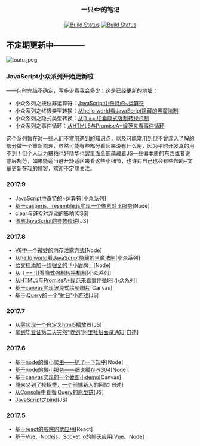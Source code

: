 <h3 align="center">一只🐟的笔记</h3>

<p align="center">
   <a href=""><img id="like" src="https://img.shields.io/badge/掘金-2.0k喜欢-blue.svg" alt="Build Status"></a>
   <a href=""><img id="read" src="https://img.shields.io/badge/掘金-42.3k阅读-blue.svg" alt="Build Status"></a>
  </p>
  
## 不定期更新中————
![toutu.jpeg](http://upload-images.jianshu.io/upload_images/2094574-80ad43dc4fcfdfbf.jpeg?imageMogr2/auto-orient/strip%7CimageView2/2/w/1240)


### JavaScript小众系列开始更新啦
   ——何时完结不确定，写多少看我会多少！这是已经更新的地址：
 - 小众系列之按位非运算符：[JavaScript中奇特的~运算符](https://github.com/Aaaaaaaty/Blog/issues/22)
 - 小众系列之终极类型转换：[从hello world看JavaScript隐藏的黑魔法制](https://github.com/Aaaaaaaty/Blog/issues/16)
 - 小众系列之隐式类型转换：[从[] == ![]看隐式强制转换机制](https://github.com/Aaaaaaaty/Blog/issues/14)
 - 小众系列之事件循环：[从HTML5与PromiseA+规范来看事件循环](https://github.com/Aaaaaaaty/Blog/issues/13)

这个系列旨在对一些人们不常用遇到的知识点，以及可能常用到但不曾深入了解的部分做一个重新梳理，虽然可能有些部分看起来没有什么用，因为平时开发真的用不到！但个人认为糟粕也好精华也罢里面全部蕴藏着JS一些偏本质的东西或者说底层规范，如果能适当避开舒适区来看这些小细节，也许对自己也会有些帮助~文章更新在[我的博客](https://github.com/Aaaaaaaty/Blog)，欢迎不定期关注。
### 2017.9
 - [JavaScript中奇特的~运算符](https://github.com/Aaaaaaaty/Blog/issues/22)[小众系列]
 - [基于casperjs、resemble.js实现一个像素对比服务](https://github.com/Aaaaaaaty/Blog/issues/21)[Node]
 - [clear与BFC对浮动的影响](https://github.com/Aaaaaaaty/Blog/issues/20)[CSS]
 - [图解JavaScript的参数传递](https://github.com/Aaaaaaaty/Blog/issues/19)[JS]
### 2017.8
 - [V8中一个微妙的内存泄露方式](https://github.com/Aaaaaaaty/Blog/issues/17)[Node]
 - [从hello world看JavaScript隐藏的黑魔法制](https://github.com/Aaaaaaaty/Blog/issues/16)[小众系列]
 - [给文档添加一组掘金的「小盾牌」](https://github.com/Aaaaaaaty/Blog/issues/15)[Node]
 - [从[] == ![]看隐式强制转换机制](https://github.com/Aaaaaaaty/Blog/issues/14)[小众系列]
 - [从HTML5与PromiseA+规范来看事件循环](https://github.com/Aaaaaaaty/Blog/issues/13)[小众系列]
 - [基于canvas实现波浪式绘制图片](https://github.com/Aaaaaaaty/Blog/issues/12)[Canvas]
 - [基于jQuery的一个“射日”小游戏](https://github.com/Aaaaaaaty/Blog/issues/11)[JS]
### 2017.7

 - [从零实现一个自定义html5播放器](https://github.com/Aaaaaaaty/Blog/issues/9)[JS]
 - [拿到毕业证第二天突然“收到”阿里社招面试通知](https://github.com/Aaaaaaaty/Blog/issues/10)[自述]

### 2017.6
 - [基于node的微小爬虫——扒了一下知乎](https://github.com/Aaaaaaaty/Blog/issues/6)[Node]
 - [基于node的微小服务——细说缓存与304](https://github.com/Aaaaaaaty/Blog/issues/8)[Node]
 - [基于canvas实现的一个截图小demo](https://github.com/Aaaaaaaty/Blog/issues/5)[Canvas]
 - [原来又到了校招季，一个前端新人的回忆](https://github.com/Aaaaaaaty/Blog/issues/4)[自述]
 - [从Console中看看jQuery的原型链](https://github.com/Aaaaaaaty/Blog/issues/7)[JS]
 - [JavaScript之bind](https://github.com/Aaaaaaaty/Blog/issues/1)[JS]

### 2017.5
 - [基于react的影院购票应用](https://github.com/Aaaaaaaty/Blog/issues/3)[React]
 - [基于Vue、Nodejs、Socket.io的聊天应用](https://github.com/Aaaaaaaty/Blog/issues/2)[Vue、Node]
